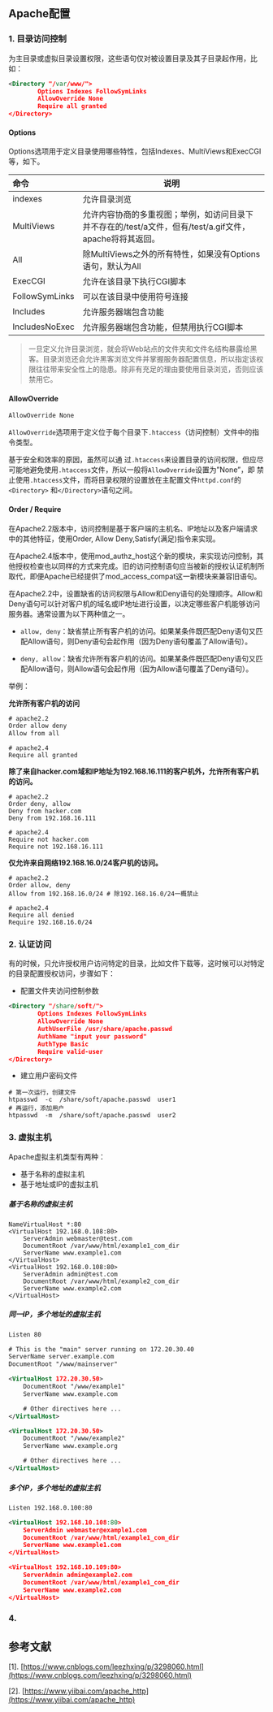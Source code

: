 ## Apache配置

### 1.  目录访问控制

为主目录或虚拟目录设置权限，这些语句仅对被设置目录及其子目录起作用，比如：

```xml
<Directory "/var/www/">
        Options Indexes FollowSymLinks
        AllowOverride None
        Require all granted
</Directory>
```

#### Options

Options选项用于定义目录使用哪些特性，包括Indexes、MultiViews和ExecCGI等，如下。

| 命令           | 说明                                                         |
| :------------- | ------------------------------------------------------------ |
| indexes        | 允许目录浏览                                                 |
| MultiViews     | 允许内容协商的多重视图；举例，如访问目录下并不存在的/test/a文件，但有/test/a.gif文件，apache将将其返回。 |
| All            | 除MultiViews之外的所有特性，如果没有Options语句，默认为All   |
| ExecCGI        | 允许在该目录下执行CGI脚本                                    |
| FollowSymLinks | 可以在该目录中使用符号连接                                   |
| Includes       | 允许服务器端包含功能                                         |
| IncludesNoExec | 允许服务器端包含功能，但禁用执行CGI脚本                      |

> 一旦定义允许目录浏览，就会将Web站点的文件夹和文件名结构暴露给黑客。目录浏览还会允许黑客浏览文件并掌握服务器配置信息，所以指定该权限往往带来安全性上的隐患。除非有充足的理由要使用目录浏览，否则应该禁用它。

#### AllowOverride
```xml
AllowOverride None
```
`AllowOverride`选项用于定义位于每个目录下`.htaccess`（访问控制）文件中的指令类型。

基于安全和效率的原因，虽然可以通 过`.htaccess`来设置目录的访问权限，但应尽可能地避免使用`.htaccess`文件，所以一般将`AllowOverride`设置为”None”，即 禁止使用`.htaccess`文件，而将目录权限的设置放在主配置文件`httpd.conf`的`<Directory>` 和`</Directory>`语句之间。

#### Order / Require

在Apache2.2版本中，访问控制是基于客户端的主机名、IP地址以及客户端请求中的其他特征，使用Order, Allow Deny,Satisfy(满足)指令来实现。

在Apache2.4版本中，使用mod_authz_host这个新的模块，来实现访问控制，其他授权检查也以同样的方式来完成。旧的访问控制语句应当被新的授权认证机制所取代，即便Apache已经提供了mod_access_compat这一新模块来兼容旧语句。

在Apache2.2中，设置缺省的访问权限与Allow和Deny语句的处理顺序。Allow和Deny语句可以针对客户机的域名或IP地址进行设置，以决定哪些客户机能够访问服务器。通常设置为以下两种值之一。

- `allow, deny`：缺省禁止所有客户机的访问。如果某条件既匹配Deny语句又匹配Allow语句，则Deny语句会起作用（因为Deny语句覆盖了Allow语句）。

- `deny, allow`：缺省允许所有客户机的访问。如果某条件既匹配Deny语句又匹配Allow语句，则Allow语句会起作用（因为Allow语句覆盖了Deny语句）。

举例：

**允许所有客户机的访问**

```xml
# apache2.2
Order allow deny
Allow from all
```


```
# apache2.4
Require all granted 
```

**除了来自hacker.com域和IP地址为192.168.16.111的客户机外，允许所有客户机的访问。**

```
# apache2.2
Order deny, allow
Deny from hacker.com
Deny from 192.168.16.111
```


```
# apache2.4
Require not hacker.com
Require not 192.168.16.111
```
**仅允许来自网络192.168.16.0/24客户机的访问。**

```
# apache2.2
Order allow, deny
Allow from 192.168.16.0/24 # 除192.168.16.0/24一概禁止
```


```
# apache2.4
Require all denied
Require 192.168.16.0/24
```



### 2. 认证访问

有的时候，只允许授权用户访问特定的目录，比如文件下载等，这时候可以对特定的目录配置授权访问，步骤如下：

- 配置文件夹访问控制参数

```xml
<Directory "/share/soft/">
        Options Indexes FollowSymLinks
        AllowOverride None
        AuthUserFile /usr/share/apache.passwd
        AuthName "input your password"
        AuthType Basic
        Require valid-user
</Directory>
```

- 建立用户密码文件

```3bash
# 第一次运行，创建文件
htpasswd  -c  /share/soft/apache.passwd  user1  
# 再运行，添加用户
htpasswd  -m  /share/soft/apache.passwd  user2
```

### 3. 虚拟主机

Apache虚拟主机类型有两种：

- 基于名称的虚拟主机
- 基于地址或IP的虚拟主机

##### 基于名称的虚拟主机

```shell
NameVirtualHost *:80
<VirtualHost 192.168.0.108:80>
    ServerAdmin webmaster@test.com
    DocumentRoot /var/www/html/example1_com_dir 
    ServerName www.example1.com
</VirtualHost>
<VirtualHost 192.168.0.108:80>
    ServerAdmin admin@test.com
    DocumentRoot /var/www/html/example2_com_dir
    ServerName www.example2.com
</VirtualHost>
```



##### 同一IP，多个地址的虚拟主机

```xml
Listen 80

# This is the "main" server running on 172.20.30.40
ServerName server.example.com
DocumentRoot "/www/mainserver"

<VirtualHost 172.20.30.50>
    DocumentRoot "/www/example1"
    ServerName www.example.com

    # Other directives here ...
</VirtualHost>

<VirtualHost 172.20.30.50>
    DocumentRoot "/www/example2"
    ServerName www.example.org

    # Other directives here ...
</VirtualHost>
```

##### 多个IP，多个地址的虚拟主机

```xml
Listen 192.168.0.100:80

<VirtualHost 192.168.10.108:80>
    ServerAdmin webmaster@example1.com
    DocumentRoot /var/www/html/example1_com_dir      
    ServerName www.example1.com
</VirtualHost>

<VirtualHost 192.168.10.109:80>
    ServerAdmin admin@example2.com
    DocumentRoot /var/www/html/example1_com_dir
    ServerName www.example2.com
</VirtualHost>


```



### 4. 

## 参考文献

[1]. [https://www.cnblogs.com/leezhxing/p/3298060.html](https://www.cnblogs.com/leezhxing/p/3298060.html)

[2]. [https://www.yiibai.com/apache_http](https://www.yiibai.com/apache_http)
